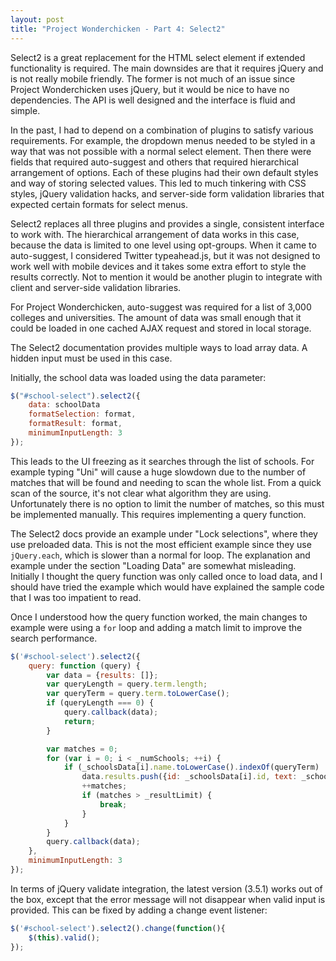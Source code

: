 ```yaml
---
layout: post
title: "Project Wonderchicken - Part 4: Select2"
---
```


Select2 is a great replacement for the HTML select element if extended functionality is required. The main downsides are that it requires jQuery and is not really mobile friendly. The former is not much of an issue since Project Wonderchicken uses jQuery, but it would be nice to have no dependencies. The API is well designed and the interface is fluid and simple.

In the past, I had to depend on a combination of plugins to satisfy various requirements. For example, the dropdown menus needed to be styled in a way that was not possible with a normal select element. Then there were fields that required auto-suggest and others that required hierarchical arrangement of options. Each of these plugins had their own default styles and way of storing selected values. This led to much tinkering with CSS styles, jQuery validation hacks, and server-side form validation libraries that expected certain formats for select menus.

Select2 replaces all three plugins and provides a single, consistent interface to work with. The hierarchical arrangement of data works in this case, because the data is limited to one level using opt-groups. When it came to auto-suggest, I considered Twitter typeahead.js, but it was not designed to work well with mobile devices and it takes some extra effort to style the results correctly. Not to mention it would be another plugin to integrate with client and server-side validation libraries.

For Project Wonderchicken, auto-suggest was required for a list of 3,000 colleges and universities. The amount of data was small enough that it could be loaded in one cached AJAX request and stored in local storage.

The Select2 documentation provides multiple ways to load array data. A hidden input must be used in this case.

Initially, the school data was loaded using the data parameter:

```js
$("#school-select").select2({
    data: schoolData
    formatSelection: format,
    formatResult: format,
    minimumInputLength: 3
});
```

This leads to the UI freezing as it searches through the list of schools. For example typing "Uni" will cause a huge slowdown due to the number of matches that will be found and needing to scan the whole list. From a quick scan of the source, it's not clear what algorithm they are using. Unfortunately there is no option to limit the number of matches, so this must be implemented manually. This requires implementing a query function.

The Select2 docs provide an example under "Lock selections", where they use preloaded data. This is not the most efficient example since they use `jQuery.each`, which is slower than a normal for loop. The explanation and example under the section "Loading Data" are somewhat misleading. Initially I thought the query function was only called once to load data, and I should have tried the example which would have explained the sample code that I was too impatient to read.

Once I understood how the query function worked, the main changes to example were using a `for` loop and adding a match limit to improve the search performance.

```js
$('#school-select').select2({
    query: function (query) {
        var data = {results: []};
        var queryLength = query.term.length;
        var queryTerm = query.term.toLowerCase();
        if (queryLength === 0) {
            query.callback(data);
            return;
        }

        var matches = 0;
        for (var i = 0; i < _numSchools; ++i) {
            if (_schoolsData[i].name.toLowerCase().indexOf(queryTerm) !== -1) {
                data.results.push({id: _schoolsData[i].id, text: _schoolsData[i].name });
                ++matches;
                if (matches > _resultLimit) {
                    break;
                }
            }
        }
        query.callback(data);
    },
    minimumInputLength: 3
});
```

In terms of jQuery validate integration, the latest version (3.5.1) works out of the box, except that the error message will not disappear when valid input is provided. This can be fixed by adding a change event listener:

```js
$('#school-select').select2().change(function(){
    $(this).valid();
});
```
